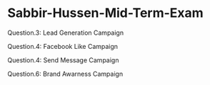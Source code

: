 # Sabbir-Hussen-Mid-Term-Exam

Question.3: Lead Generation Campaign

Question.4: Facebook Like Campaign

Question.4: Send Message Campaign

Question.6: Brand Awarness Campaign
